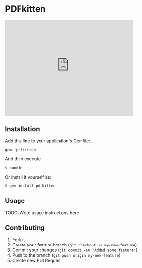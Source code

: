 # PDFkitten

<iframe width="420" height="315" src="http://www.youtube.com/embed/eiHXASgRTcA" frameborder="0" allowfullscreen></iframe>

## Installation

Add this line to your application's Gemfile:

    gem 'pdfkitten'

And then execute:

    $ bundle

Or install it yourself as:

    $ gem install pdfkitten

## Usage

TODO: Write usage instructions here

## Contributing

1. Fork it
2. Create your feature branch (`git checkout -b my-new-feature`)
3. Commit your changes (`git commit -am 'Added some feature'`)
4. Push to the branch (`git push origin my-new-feature`)
5. Create new Pull Request
